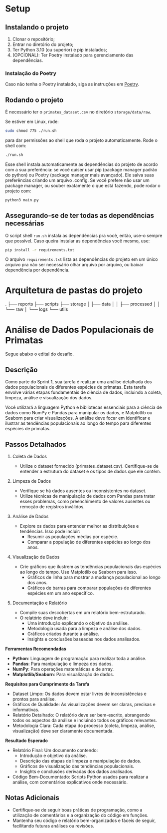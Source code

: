 # Setup

## Instalando o projeto

1. Clonar o repositório;
2. Entrar no diretório do projeto;
3. Ter Python 3.10 (ou superior) e pip instalados;
4. (OPCIONAL): Ter Poetry instalado para gerenciamento das dependências.

### Instalação do Poetry

Caso não tenha o Poetry instalado, siga as instruções em [Poetry](https://python-poetry.org/docs/#installation).

## Rodando o projeto

É necessário ter o `primates_dataset.csv` no diretório `storage/data/raw`.

Se estiver em Linux, rode:

```bash
sudo chmod 775 ./run.sh
```

para dar permissões ao shell que roda o projeto automaticamente.
Rode o shell com:

```bash
./run.sh
```

Esse shell instala automaticamente as dependências do projeto de acordo com a sua preferência: se você quiser usar pip (package manager padrão do python) ou Poetry (package manager mais avançado).
Ele salva suas preferências criando um arquivo .config.
Se você prefere não usar um package manager, ou souber exatamente o que está fazendo, pode rodar o projeto com:

```bash
python3 main.py
```

## Assegurando-se de ter todas as dependências necessárias

O script shell `run.sh` instala as dependências pra você, então, use-o sempre que possível.
Caso queira instalar as dependências você mesmo, use:

```bash
pip install -r requirements.txt
```

O arquivo `requirements.txt` lista as dependências do projeto em um único arquivo pra não ser necessário olhar arquivo por arquivo, ou baixar dependência por dependência.

# Arquitetura de pastas do projeto

.
├── reports
├── scripts
├── storage
│ ├── data
│ │ ├── processed
│ │ └── raw
│ └── logs
└── utils

# Análise de Dados Populacionais de Primatas

Segue abaixo o edital do desafio.

## Descrição

Como parte do Sprint 1, sua tarefa é realizar uma análise detalhada dos dados populacionais de diferentes espécies de primatas. Esta tarefa envolve várias etapas fundamentais de ciência de dados, incluindo a coleta, limpeza, análise e visualização dos dados.

Você utilizará a linguagem Python e bibliotecas essenciais para a ciência de dados como NumPy e Pandas para manipular os dados, e Matplotlib ou Seaborn para criar visualizações. A análise deve focar em identificar e ilustrar as tendências populacionais ao longo do tempo para diferentes espécies de primatas.

## Passos Detalhados

1. Coleta de Dados

    - Utilize o dataset fornecido (primates_dataset.csv). Certifique-se de entender a estrutura do dataset e os tipos de dados que ele contém.

2. Limpeza de Dados

    - Verifique se há dados ausentes ou inconsistentes no dataset.
    - Utilize técnicas de manipulação de dados com Pandas para tratar esses problemas, como preenchimento de valores ausentes ou remoção de registros inválidos.

3. Análise de Dados

    - Explore os dados para entender melhor as distribuições e tendências. Isso pode incluir:
        - Resumir as populações médias por espécie.
        - Comparar a população de diferentes espécies ao longo dos anos.

4. Visualização de Dados

    - Crie gráficos que ilustrem as tendências populacionais das espécies ao longo do tempo. Use Matplotlib ou Seaborn para isso.
        - Gráficos de linha para mostrar a mudança populacional ao longo dos anos.
        - Gráficos de barras para comparar populações de diferentes espécies em um ano específico.

5. Documentação e Relatório

    - Compile suas descobertas em um relatório bem-estruturado.
    - O relatório deve incluir:
        - Uma introdução explicando o objetivo da análise.
        - Metodologia usada para a limpeza e análise dos dados.
        - Gráficos criados durante a análise.
        - Insights e conclusões baseadas nos dados analisados.

**Ferramentas Recomendadas**

-   **Python**: Linguagem de programação para realizar toda a análise.
-   **Pandas**: Para manipulação e limpeza dos dados.
-   **NumPy**: Para operações matemáticas e de array.
-   **Matplotlib/Seaborn**: Para visualização de dados.

**Requisitos para Cumprimento da Tarefa**

-   Dataset Limpo: Os dados devem estar livres de inconsistências e prontos para análise.
-   Gráficos de Qualidade: As visualizações devem ser claras, precisas e informativas.
-   Relatório Detalhado: O relatório deve ser bem-escrito, abrangendo todos os aspectos da análise e incluindo todos os gráficos relevantes.
-   Metodologia Clara: Cada etapa do processo (coleta, limpeza, análise, visualização) deve ser claramente documentada.

**Resultado Esperado**

-   Relatório Final: Um documento contendo:
    -   Introdução e objetivo da análise.
    -   Descrição das etapas de limpeza e manipulação de dados.
    -   Gráficos de visualização das tendências populacionais.
    -   Insights e conclusões derivadas dos dados analisados.
-   Código Bem-Documentado: Scripts Python usados para realizar a análise, com comentários explicativos onde necessário.

## Notas Adicionais

-   Certifique-se de seguir boas práticas de programação, como a utilização de comentários e a organização do código em funções.
-   Mantenha seu código e relatório bem-organizados e fáceis de seguir, facilitando futuras análises ou revisões.
